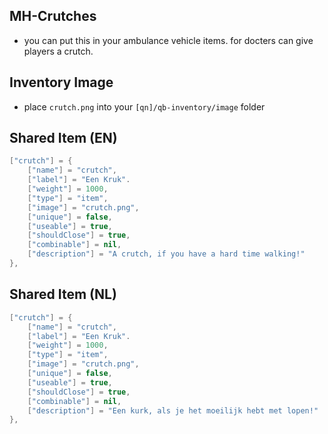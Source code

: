 ## MH-Crutches 
- you can put this in your ambulance vehicle items. for docters can give players a crutch. 


## Inventory Image
- place `crutch.png` into your `[qn]/qb-inventory/image` folder


## Shared Item (EN)
```lua
["crutch"] = {
    ["name"] = "crutch",
    ["label"] = "Een Kruk".
    ["weight"] = 1000,
    ["type"] = "item",
    ["image"] = "crutch.png",
    ["unique"] = false,
    ["useable"] = true,
    ["shouldClose"] = true,
    ["combinable"] = nil,
    ["description"] = "A crutch, if you have a hard time walking!"
},
```


## Shared Item (NL)
```lua
["crutch"] = {
    ["name"] = "crutch",
    ["label"] = "Een Kruk".
    ["weight"] = 1000,
    ["type"] = "item",
    ["image"] = "crutch.png",
    ["unique"] = false,
    ["useable"] = true,
    ["shouldClose"] = true,
    ["combinable"] = nil,
    ["description"] = "Een kurk, als je het moeilijk hebt met lopen!"
},
```
